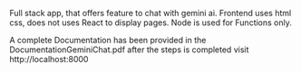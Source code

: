 Full stack app, that offers feature to chat with gemini ai.
Frontend uses html css, does not uses React to display pages. Node is used for Functions only.

A complete Documentation has been provided in the DocumentationGeminiChat.pdf
after the steps is completed visit http://localhost:8000

